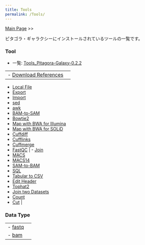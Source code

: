 ```yaml
---
title: Tools
permalink: /Tools/
---
```


[Main Page](/Main_Page "wikilink") &gt;&gt;

ピタゴラ・ギャラクシーにインストールされているツールの一覧です。

### Tool

-   一覧: [Tools_Pitagora-Galaxy-0.2.2](https://docs.google.com/spreadsheets/d/114eKhwlDCUYVAHAMoz_QfaNJZHw2nCp-D5AoqOoAJXw)

|                                                                             |                                                             |
|-----------------------------------------------------------------------------|-------------------------------------------------------------|
| -   [Download References](/Tool_download_references "wikilink")
 -   [Local File](/Tool_local_file "wikilink")
 -   [Export](/Tool_export "wikilink")
 -   [Import](/Tool_import "wikilink")
 -   [sed](/Tool_sed "wikilink")
 -   [awk](/Tool_awk "wikilink")
 -   [BAM-to-SAM](/Tool_bam-to-sam "wikilink")
 -   [Bowtie2](/Tool_bowtie2 "wikilink")
 -   [Map with BWA for Illumina](/Tool_map_with_bwa_for_Illumina "wikilink")
 -   [Map with BWA for SOLiD](/Tool_map_with_bwa_for_SOLiD "wikilink")
 -   [Cuffdiff](/Tool_cuffdiff "wikilink")
 -   [Cufflinks](/Tool_cufflinks "wikilink")
 -   [Cuffmerge](/Tool_cuffmerge "wikilink")
 -   [FastQC](/Tool_fastqc "wikilink")                                        | -   [Join](/Tool_join "wikilink")
  -   [MACS](/Tool_macs "wikilink")
  -   [MACS14](/Tool_macs14 "wikilink")
  -   [SAM-to-BAM](/Tool_sam-to-bam "wikilink")
  -   [SQL](/Tool_sql "wikilink")
  -   [Tabular to CSV](/Tool_tabular_to_csv "wikilink")
  -   [Edit Header](/Tool_edit_header "wikilink")
  -   [Tophat2](/Tool_tophat2 "wikilink")
  -   [Join two Datasets](/Tool_join_two_datasets "wikilink")
  -   [Count](/Tool_count "wikilink")
  -   [Cut](/Tool_cut "wikilink")                              |

### Data Type

|                                         |     |
|-----------------------------------------|-----|
| -   [fastq](/Datatype_fastq "wikilink")
 -   [bam](/Datatype_bam "wikilink")      |     |

